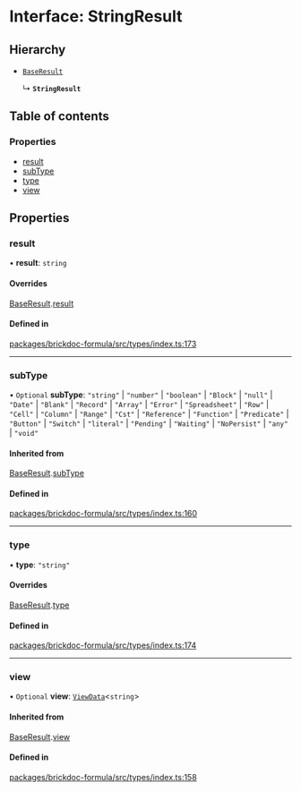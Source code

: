 # Interface: StringResult

## Hierarchy

- [`BaseResult`](BaseResult.md)

  ↳ **`StringResult`**

## Table of contents

### Properties

- [result](StringResult.md#result)
- [subType](StringResult.md#subtype)
- [type](StringResult.md#type)
- [view](StringResult.md#view)

## Properties

### <a id="result" name="result"></a> result

• **result**: `string`

#### Overrides

[BaseResult](BaseResult.md).[result](BaseResult.md#result)

#### Defined in

[packages/brickdoc-formula/src/types/index.ts:173](https://github.com/brickdoc/brickdoc/blob/main/packages/brickdoc-formula/src/types/index.ts#L173)

---

### <a id="subtype" name="subtype"></a> subType

• `Optional` **subType**: `"string"` \| `"number"` \| `"boolean"` \| `"Block"` \| `"null"` \| `"Date"` \| `"Blank"` \| `"Record"` \| `"Array"` \| `"Error"` \| `"Spreadsheet"` \| `"Row"` \| `"Cell"` \| `"Column"` \| `"Range"` \| `"Cst"` \| `"Reference"` \| `"Function"` \| `"Predicate"` \| `"Button"` \| `"Switch"` \| `"literal"` \| `"Pending"` \| `"Waiting"` \| `"NoPersist"` \| `"any"` \| `"void"`

#### Inherited from

[BaseResult](BaseResult.md).[subType](BaseResult.md#subtype)

#### Defined in

[packages/brickdoc-formula/src/types/index.ts:160](https://github.com/brickdoc/brickdoc/blob/main/packages/brickdoc-formula/src/types/index.ts#L160)

---

### <a id="type" name="type"></a> type

• **type**: `"string"`

#### Overrides

[BaseResult](BaseResult.md).[type](BaseResult.md#type)

#### Defined in

[packages/brickdoc-formula/src/types/index.ts:174](https://github.com/brickdoc/brickdoc/blob/main/packages/brickdoc-formula/src/types/index.ts#L174)

---

### <a id="view" name="view"></a> view

• `Optional` **view**: [`ViewData`](ViewData.md)<`string`\>

#### Inherited from

[BaseResult](BaseResult.md).[view](BaseResult.md#view)

#### Defined in

[packages/brickdoc-formula/src/types/index.ts:158](https://github.com/brickdoc/brickdoc/blob/main/packages/brickdoc-formula/src/types/index.ts#L158)
